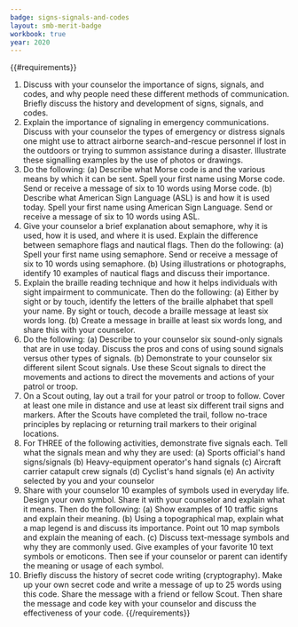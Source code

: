 ```yaml
---
badge: signs-signals-and-codes
layout: smb-merit-badge
workbook: true
year: 2020
---
```


{{#requirements}}
1. Discuss with your counselor the importance of signs, signals, and codes, and why people need these different methods of communication. Briefly discuss the history and development of signs, signals, and codes.
2. Explain the importance of signaling in emergency communications. Discuss with your counselor the types of emergency or distress signals one might use to attract airborne search-and-rescue personnel if lost in the outdoors or trying to summon assistance during a disaster. Illustrate these signalling examples by the use of photos or drawings.
3. Do the following:
    (a) Describe what Morse code is and the various means by which it can be sent. Spell your first name using Morse code. Send or receive a message of six to 10 words using Morse code.
    (b) Describe what American Sign Language (ASL) is and how it is used today. Spell your first name using American Sign Language. Send or receive a message of six to 10 words using ASL.
4. Give your counselor a brief explanation about semaphore, why it is used, how it is used, and where it is used. Explain the difference between semaphore flags and nautical flags. Then do the following:
    (a) Spell your first name using semaphore. Send or receive a message of six to 10 words using semaphore.
    (b) Using illustrations or photographs, identify 10 examples of nautical flags and discuss their importance.
5. Explain the braille reading technique and how it helps individuals with sight impairment to communicate. Then do the following:
    (a) Either by sight or by touch, identify the letters of the braille alphabet that spell your name. By sight or touch, decode a braille message at least six words long.
    (b) Create a message in braille at least six words long, and share this with your counselor.
6. Do the following:
    (a) Describe to your counselor six sound-only signals that are in use today. Discuss the pros and cons of using sound signals versus other types of signals.
    (b) Demonstrate to your counselor six different silent Scout signals. Use these Scout signals to direct the movements and actions to direct the movements and actions of your patrol or troop.
7. On a Scout outing, lay out a trail for your patrol or troop to follow. Cover at least one mile in distance and use at least six different trail signs and markers. After the Scouts have completed the trail, follow no-trace principles by replacing or returning trail markers to their original locations.
8. For THREE of the following activities, demonstrate five signals each. Tell what the signals mean and why they are used:
    (a) Sports official's hand signs/signals
    (b) Heavy-equipment operator's hand signals
    (c) Aircraft carrier catapult crew signals
    (d) Cyclist's hand signals
    (e) An activity selected by you and your counselor
9. Share with your counselor 10 examples of symbols used in everyday life. Design your own symbol. Share it with your counselor and explain what it means. Then do the following:
    (a) Show examples of 10 traffic signs and explain their meaning.
    (b) Using a topographical map, explain what a map legend is and discuss its importance. Point out 10 map symbols and explain the meaning of each.
    (c) Discuss text-message symbols and why they are commonly used. Give examples of your favorite 10 text symbols or emoticons. Then see if your counselor or parent can identify the meaning or usage of each symbol.
10. Briefly discuss the history of secret code writing (cryptography). Make up your own secret code and write a message of up to 25 words using this code. Share the message with a friend or fellow Scout. Then share the message and code key with your counselor and discuss the effectiveness of your code.
{{/requirements}}
